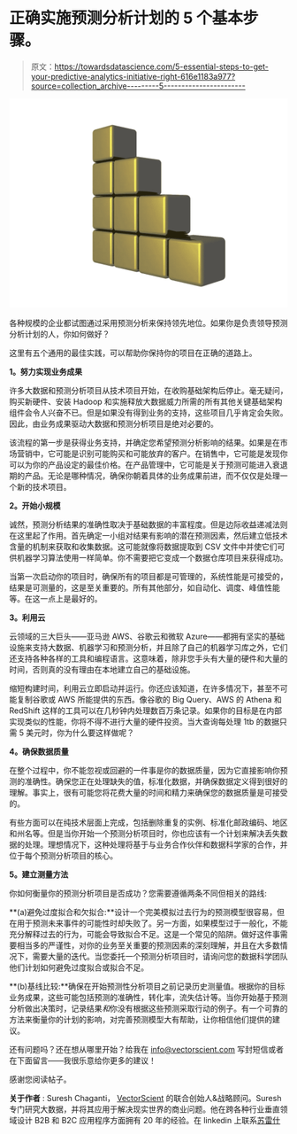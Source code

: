 # 正确实施预测分析计划的 5 个基本步骤。

> 原文：<https://towardsdatascience.com/5-essential-steps-to-get-your-predictive-analytics-initiative-right-616e1183a977?source=collection_archive---------5----------------------->

![](img/59111009f396ddd3267ba5127bf5f144.png)

各种规模的企业都试图通过采用预测分析来保持领先地位。如果你是负责领导预测分析计划的人，你如何做好？

这里有五个通用的最佳实践，可以帮助你保持你的项目在正确的道路上。

**1。努力实现业务成果**

许多大数据和预测分析项目从技术项目开始，在收购基础架构后停止。毫无疑问，购买新硬件、安装 Hadoop 和实施释放大数据威力所需的所有其他关键基础架构组件会令人兴奋不已。但是如果没有得到业务的支持，这些项目几乎肯定会失败。因此，由业务成果驱动大数据和预测分析项目是绝对必要的。

该流程的第一步是获得业务支持，并确定您希望预测分析影响的结果。如果是在市场营销中，它可能是识别可能购买和可能放弃的客户。在销售中，它可能是发现你可以为你的产品设定的最佳价格。在产品管理中，它可能是关于预测可能进入衰退期的产品。无论是哪种情况，确保你朝着具体的业务成果前进，而不仅仅是处理一个新的技术项目。

**2。开始小规模**

诚然，预测分析结果的准确性取决于基础数据的丰富程度。但是边际收益递减法则在这里起了作用。首先确定一小组对结果有影响的潜在预测因素，然后建立低技术含量的机制来获取和收集数据。这可能就像将数据提取到 CSV 文件中并使它们可供机器学习算法使用一样简单。你不需要把它变成一个数据仓库项目来获得成功。

当第一次启动你的项目时，确保所有的项目都是可管理的，系统性能是可接受的，结果是可测量的，这是至关重要的。所有其他部分，如自动化、调度、峰值性能等。在这一点上是最好的。

**3。利用云**

云领域的三大巨头——亚马逊 AWS、谷歌云和微软 Azure——都拥有坚实的基础设施来支持大数据、机器学习和预测分析，并且除了自己的机器学习库之外，它们还支持各种各样的工具和编程语言。这意味着，除非您手头有大量的硬件和大量的时间，否则真的没有理由在本地建立自己的基础设施。

缩短构建时间，利用云立即启动并运行。你还应该知道，在许多情况下，甚至不可能复制谷歌或 AWS 所能提供的东西。像谷歌的 Big Query、AWS 的 Athena 和 RedShift 这样的工具可以在几秒钟内处理数百万条记录。如果你的目标是在内部实现类似的性能，你将不得不进行大量的硬件投资。当大查询每处理 1tb 的数据只需 5 美元时，你为什么要这样做呢？

**4。确保数据质量**

在整个过程中，你不能忽视或回避的一件事是你的数据质量，因为它直接影响你预测的准确性。确保您正在处理缺失的值，标准化数据，并确保数据定义得到很好的理解。事实上，很有可能您将花费大量的时间和精力来确保您的数据质量是可接受的。

有些方面可以在纯技术层面上完成，包括删除重复的实例、标准化邮政编码、地区和州名等。但是当你开始一个预测分析项目时，你也应该有一个计划来解决丢失数据的处理。理想情况下，这种处理将基于与业务合作伙伴和数据科学家的合作，并位于每个预测分析项目的核心。

**5。建立测量方法**

你如何衡量你的预测分析项目是否成功？您需要遵循两条不同但相关的路线:

**(a)避免过度拟合和欠拟合:**设计一个完美模拟过去行为的预测模型很容易，但在用于预测未来事件的可能性时却失败了。另一方面，如果模型过于一般化，不能充分解释过去的行为，可能会导致拟合不足。这是一个常见的陷阱。做好这件事需要相当多的严谨性，对你的业务至关重要的预测因素的深刻理解，并且在大多数情况下，需要大量的迭代。当您委托一个预测分析项目时，请询问您的数据科学团队他们计划如何避免过度拟合或拟合不足。

**(b)基线比较:**确保在开始预测性分析项目之前记录历史测量值。根据你的目标业务成果，这些可能包括预测的准确性，转化率，流失估计等。当你开始基于预测分析做出决策时，记录结果*和*你没有根据这些预测采取行动的例子。有一个可靠的方法来衡量你的计划的影响，对完善预测模型大有帮助，让你相信他们提供的建议。

还有问题吗？还在想从哪里开始？给我在 info@vectorscient.com 写封短信或者在下面留言——我很乐意给你更多的建议！

感谢您阅读帖子。

**关于作者** : Suresh Chaganti， [VectorScient](http://www.vectorscient.com) 的联合创始人&战略顾问。Suresh 专门研究大数据，并将其应用于解决现实世界的商业问题。他在跨各种行业垂直领域设计 B2B 和 B2C 应用程序方面拥有 20 年的经验。在 linkedin 上联系[苏雷什](https://www.linkedin.com/in/sureshchaganti/)